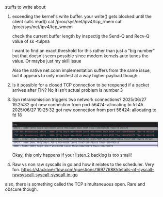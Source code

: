 stuffs to write about:

1. exceeding the kernel's write buffer. your write() gets blocked until the client calls read()
   cat /proc/sys/net/ipv4/tcp_rmem
   cat /proc/sys/net/ipv4/tcp_wmem

   check the current buffer length by inspectig the Send-Q and Recv-Q value of
   ss -tulpna

   I want to find an exact threshold for this rather than just a "big number" but that doesn't seem possible since modern kernels auto tunes the value. Or maybe just my skill issue

   Also the native net.conn implementation suffers from the same issue,
   but it appears to only manifest at a way higher payload though.

2. Is it possible for a closed TCP connection to be reopened if a packet arrives after FIN?
   No it isn't actual problem is number 3

3. Syn retransmission triggers two network connections?
   2025/06/27 19:25:32 got new connection from port 56424: allocating to fd 45
   2025/06/27 19:25:32 got new connection from port 56424: allocating to fd 18

   ![alt text](image.png)

   Okay, this only happens if your listen.2 backlog is too small!

4. Raw vs non raw syscalls in go and how it relates to the scheduler. Very fun.
   https://stackoverflow.com/questions/16977988/details-of-syscall-rawsyscall-syscall-syscall-in-go

also, there is something called the TCP simultaneuous open. Rare and obscure though.
